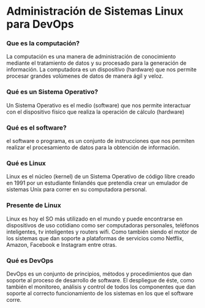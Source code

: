 # Administración de Sistemas Linux para DevOps

### Que es la computación?
La computación es una manera de administración de conocimiento mediante el tratamiento de datos y su procesado para la generación de información. La computadora es un dispositivo (hardware) que nos permite procesar grandes volúmenes de datos de manera ágil y veloz.

### Qué es un Sistema Operativo?
Un Sistema Operativo es el medio (software) que nos permite interactuar con el dispositivo físico que realiza la operación de cálculo (hardware)

### Qué es el software?
el software o programa, es un conjunto de instrucciones que nos permiten realizar el procesamiento de datos para la obtención de información.

### Qué es Linux
Linux es el núcleo (kernel) de un Sistema Operativo de código libre creado en 1991 por un estudiante finlandés que pretendía crear un emulador de sistemas Unix para correr en su computadora personal.

### Presente de Linux
Linux es hoy el SO más utilizado en el mundo y puede encontrarse en dispositivos de uso cotidiano como ser computadoras personales, teléfonos inteligentes, tv inteligentes y routers wifi. Como también siendo el motor de los sistemas que dan soporte a plataformas de servicios como Netflix, Amazon, Facebook e Instagram entre otras.

### Qué es DevOps
DevOps es un conjunto de principios, métodos y procedimientos que dan soporte al proceso de desarrollo de software. El despliegue de éste, como también el monitoreo, análisis y control de todos los componentes que dan soporte al correcto funcionamiento de los sistemas en los que el software corre.  

